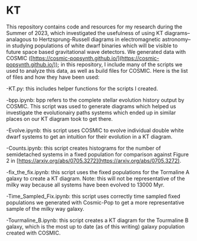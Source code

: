 # KT
This repository contains code and resources for my research during the Summer of 2023, which investigated the usefulness of using KT diagrams–analagous to Hertzsprung-Russell diagrams in electromagnetic astronomy–in studying populations of white dwarf binaries which will be visible to future space based gravitational wave detectors. We generated data with COSMIC ([https://cosmic-popsynth.github.io/](https://cosmic-popsynth.github.io/)); in this repository, I include many of the scripts we used to analyze this data, as well as build files for COSMIC. Here is the list of files and how they have been used:

-KT.py: this includes helper functions for the scripts I created. 

-bpp.ipynb: bpp refers to the complete stellar evolution history output by COSMIC. This script was used to generate diagrams which helped us investigate the evolutionairy paths systems which ended up in similar places on our KT diagram took to get there. 

-Evolve.ipynb: this script uses COSMIC to evolve individual double white dwarf systems to get an intuition for their evolution in a KT diagram.

-Counts.ipynb: this script creates histograms for the number of semidetached systems in a fixed population for comparison against Figure 2 in [https://arxiv.org/abs/0705.3272](https://arxiv.org/abs/0705.3272).

-fix_the_fix.ipynb: this script uses the fixed populations for the Tormaline A galaxy to create a KT diagram. Note: this will not be representative of the milky way because all systems have been evolved to 13000 Myr.

-Time_Sampled_Fix.ipynb: this script uses correctly time sampled fixed populations we generated with Cosmic-Pop to get a more representative sample of the milky way galaxy. 

-Tourmaline_B.ipynb: this script creates a KT diagram for the Tourmaline B galaxy, which is the most up to date (as of this writing) galaxy population created with COSMIC.
